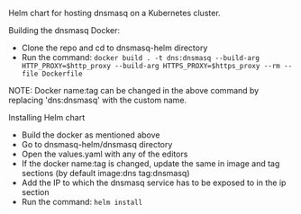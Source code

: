 Helm chart for hosting dnsmasq on a Kubernetes cluster. 

Building the dnsmasq Docker:
- Clone the repo and cd to dnsmasq-helm directory
- Run the command:
     ``` docker build . -t dns:dnsmasq --build-arg HTTP_PROXY=$http_proxy --build-arg HTTPS_PROXY=$https_proxy --rm --file Dockerfile ```

NOTE: Docker name:tag can be changed in the above command by replacing 'dns:dnsmasq' with the custom name.

Installing Helm chart
- Build the docker as mentioned above
- Go to dnsmasq-helm/dnsmasq directory
- Open the values.yaml with any of the editors
- If the docker name:tag is changed, update the same in image and tag sections (by default image:dns tag:dnsmasq)
- Add the IP to which the dnsmasq service has to be exposed to in the ip section
- Run the command:
     ``` helm install ```


